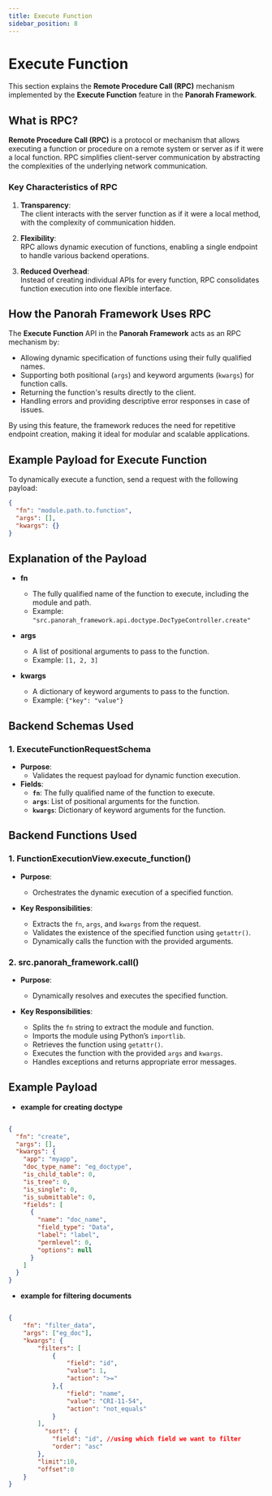 ```yaml
---
title: Execute Function
sidebar_position: 8
---
```


# Execute Function

This section explains the **Remote Procedure Call (RPC)** mechanism implemented by the **Execute Function** feature in the **Panorah Framework**.


## What is RPC?

**Remote Procedure Call (RPC)** is a protocol or mechanism that allows executing a function or procedure on a remote system or server as if it were a local function. RPC simplifies client-server communication by abstracting the complexities of the underlying network communication.

### Key Characteristics of RPC
1. **Transparency**:  
   The client interacts with the server function as if it were a local method, with the complexity of communication hidden.

2. **Flexibility**:  
   RPC allows dynamic execution of functions, enabling a single endpoint to handle various backend operations.

3. **Reduced Overhead**:  
   Instead of creating individual APIs for every function, RPC consolidates function execution into one flexible interface.



## How the Panorah Framework Uses RPC

The **Execute Function** API in the **Panorah Framework** acts as an RPC mechanism by:
- Allowing dynamic specification of functions using their fully qualified names.
- Supporting both positional (`args`) and keyword arguments (`kwargs`) for function calls.
- Returning the function's results directly to the client.
- Handling errors and providing descriptive error responses in case of issues.

By using this feature, the framework reduces the need for repetitive endpoint creation, making it ideal for modular and scalable applications.






## Example Payload for Execute Function

To dynamically execute a function, send a request with the following payload:

```json
{
  "fn": "module.path.to.function",
  "args": [],
  "kwargs": {}
}
```

## Explanation of the Payload

- **fn**
  - The fully qualified name of the function to execute, including the module and path.
  - Example: `"src.panorah_framework.api.doctype.DocTypeController.create"`

- **args**
  - A list of positional arguments to pass to the function.
  - Example: `[1, 2, 3]`

- **kwargs**
  - A dictionary of keyword arguments to pass to the function.
  - Example: `{"key": "value"}`


## Backend Schemas Used

### **1. ExecuteFunctionRequestSchema**
- **Purpose**:
  - Validates the request payload for dynamic function execution.
- **Fields**:
  - **`fn`**: The fully qualified name of the function to execute.
  - **`args`**: List of positional arguments for the function.
  - **`kwargs`**: Dictionary of keyword arguments for the function.


## Backend Functions Used

### **1. FunctionExecutionView.execute_function()**
- **Purpose**:
  - Orchestrates the dynamic execution of a specified function.

- **Key Responsibilities**:
  - Extracts the `fn`, `args`, and `kwargs` from the request.
  - Validates the existence of the specified function using `getattr()`.
  - Dynamically calls the function with the provided arguments.


### **2. src.panorah_framework.call()**
- **Purpose**:
  - Dynamically resolves and executes the specified function.

- **Key Responsibilities**:
  - Splits the `fn` string to extract the module and function.
  - Imports the module using Python’s `importlib`.
  - Retrieves the function using `getattr()`.
  - Executes the function with the provided `args` and `kwargs`.
  - Handles exceptions and returns appropriate error messages.


## Example Payload

- **example for creating doctype**

``` json

{
  "fn": "create",
  "args": [],
  "kwargs": {
    "app": "myapp",
    "doc_type_name": "eg_doctype",
    "is_child_table": 0,
    "is_tree": 0,
    "is_single": 0,
    "is_submittable": 0,
    "fields": [
      {
        "name": "doc_name",
        "field_type": "Data",
        "label": "label",
        "permlevel": 0,
        "options": null
      }
    ]
  }
}

```

- **example for filtering documents**


``` json

{
    "fn": "filter_data",
    "args": ["eg_doc"], 
    "kwargs": {
        "filters": [
            {
                "field": "id",
                "value": 1,
                "action": ">="
            },{
                "field": "name",
                "value": "CRI-11-54",
                "action": "not_equals"
            }
        ],
          "sort": {
            "field": "id", //using which field we want to filter
            "order": "asc"
        },
        "limit":10,
        "offset":0
    }
}

```